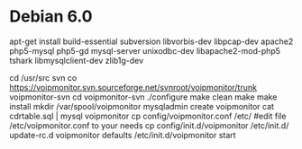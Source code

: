 # Debian 6.0

apt-get install build-essential subversion libvorbis-dev libpcap-dev apache2 php5-mysql php5-gd mysql-server unixodbc-dev libapache2-mod-php5 tshark libmysqlclient-dev zlib1g-dev

cd /usr/src
svn co https://voipmonitor.svn.sourceforge.net/svnroot/voipmonitor/trunk  voipmonitor-svn
cd voipmonitor-svn
./configure
make clean
make
make install
mkdir /var/spool/voipmonitor
mysqladmin create voipmonitor
cat cdrtable.sql | mysql voipmonitor
cp config/voipmonitor.conf /etc/
#edit file /etc/voipmonitor.conf to your needs
cp config/init.d/voipmonitor /etc/init.d/
update-rc.d voipmonitor defaults
/etc/init.d/voipmonitor start
